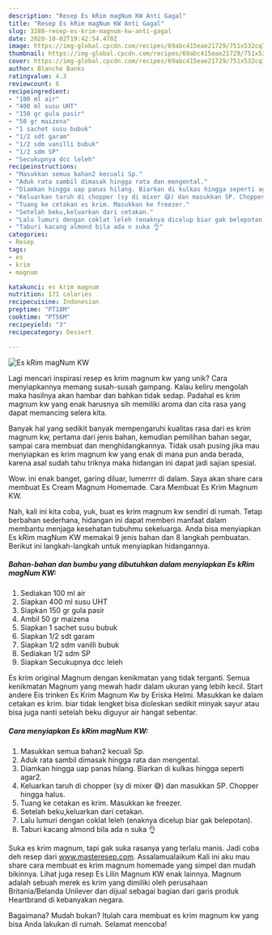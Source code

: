 ```yaml
---
description: "Resep Es kRim magNum KW Anti Gagal"
title: "Resep Es kRim magNum KW Anti Gagal"
slug: 3288-resep-es-krim-magnum-kw-anti-gagal
date: 2020-10-02T19:42:54.470Z
image: https://img-global.cpcdn.com/recipes/69abc415eae21729/751x532cq70/es-krim-magnum-kw-foto-resep-utama.jpg
thumbnail: https://img-global.cpcdn.com/recipes/69abc415eae21729/751x532cq70/es-krim-magnum-kw-foto-resep-utama.jpg
cover: https://img-global.cpcdn.com/recipes/69abc415eae21729/751x532cq70/es-krim-magnum-kw-foto-resep-utama.jpg
author: Blanche Banks
ratingvalue: 4.3
reviewcount: 6
recipeingredient:
- "100 ml air"
- "400 ml susu UHT"
- "150 gr gula pasir"
- "50 gr maizena"
- "1 sachet susu bubuk"
- "1/2 sdt garam"
- "1/2 sdm vanilli bubuk"
- "1/2 sdm SP"
- "Secukupnya dcc leleh"
recipeinstructions:
- "Masukkan semua bahan2 kecuali Sp."
- "Aduk rata sambil dimasak hingga rata dan mengental."
- "Diamkan hingga uap panas hilang. Biarkan di kulkas hingga seperti agar2."
- "Keluarkan taruh di chopper (sy di mixer 😅) dan masukkan SP. Chopper hingga halus."
- "Tuang ke cetakan es krim. Masukkan ke freezer."
- "Setelah beku,keluarkan dari cetakan."
- "Lalu lumuri dengan coklat leleh (enaknya dicelup biar gak belepotan)."
- "Taburi kacang almond bila ada n suka 👌"
categories:
- Resep
tags:
- es
- krim
- magnum

katakunci: es krim magnum 
nutrition: 171 calories
recipecuisine: Indonesian
preptime: "PT18M"
cooktime: "PT56M"
recipeyield: "3"
recipecategory: Dessert

---
```



![Es kRim magNum KW](https://img-global.cpcdn.com/recipes/69abc415eae21729/751x532cq70/es-krim-magnum-kw-foto-resep-utama.jpg)

Lagi mencari inspirasi resep es krim magnum kw yang unik? Cara menyiapkannya memang susah-susah gampang. Kalau keliru mengolah maka hasilnya akan hambar dan bahkan tidak sedap. Padahal es krim magnum kw yang enak harusnya sih memiliki aroma dan cita rasa yang dapat memancing selera kita.

Banyak hal yang sedikit banyak mempengaruhi kualitas rasa dari es krim magnum kw, pertama dari jenis bahan, kemudian pemilihan bahan segar, sampai cara membuat dan menghidangkannya. Tidak usah pusing jika mau menyiapkan es krim magnum kw yang enak di mana pun anda berada, karena asal sudah tahu triknya maka hidangan ini dapat jadi sajian spesial.

Wow. ini enak banget, garing diluar, lumerrrr di dalam. Saya akan share cara membuat Es Cream Magnum Homemade. Cara Membuat Es Krim Magnum KW.


Nah, kali ini kita coba, yuk, buat es krim magnum kw sendiri di rumah. Tetap berbahan sederhana, hidangan ini dapat memberi manfaat dalam membantu menjaga kesehatan tubuhmu sekeluarga. Anda bisa menyiapkan Es kRim magNum KW memakai 9 jenis bahan dan 8 langkah pembuatan. Berikut ini langkah-langkah untuk menyiapkan hidangannya.

<!--inarticleads1-->

##### Bahan-bahan dan bumbu yang dibutuhkan dalam menyiapkan Es kRim magNum KW:

1. Sediakan 100 ml air
1. Siapkan 400 ml susu UHT
1. Siapkan 150 gr gula pasir
1. Ambil 50 gr maizena
1. Siapkan 1 sachet susu bubuk
1. Siapkan 1/2 sdt garam
1. Siapkan 1/2 sdm vanilli bubuk
1. Sediakan 1/2 sdm SP
1. Siapkan Secukupnya dcc leleh


Es krim original Magnum dengan kenikmatan yang tidak terganti. Semua kenikmatan Magnum yang mewah hadir dalam ukuran yang lebih kecil. Start andere Eis trinken Es Krim Magnum Kw by Eriska Helmi. Masukkan ke dalam cetakan es krim. biar tidak lengket bisa dioleskan sedikit minyak sayur atau bisa juga nanti setelah beku diguyur air hangat sebentar. 

<!--inarticleads2-->

##### Cara menyiapkan Es kRim magNum KW:

1. Masukkan semua bahan2 kecuali Sp.
1. Aduk rata sambil dimasak hingga rata dan mengental.
1. Diamkan hingga uap panas hilang. Biarkan di kulkas hingga seperti agar2.
1. Keluarkan taruh di chopper (sy di mixer 😅) dan masukkan SP. Chopper hingga halus.
1. Tuang ke cetakan es krim. Masukkan ke freezer.
1. Setelah beku,keluarkan dari cetakan.
1. Lalu lumuri dengan coklat leleh (enaknya dicelup biar gak belepotan).
1. Taburi kacang almond bila ada n suka 👌


Suka es krim magnum, tapi gak suka rasanya yang terlalu manis. Jadi coba deh resep dari www.masteresep.com. Assalamualaikum Kali ini aku mau share cara membuat es krim magnum homemade yang simpel dan mudah bikinnya. Lihat juga resep Es Lilin Magnum KW enak lainnya. Magnum adalah sebuah merek es krim yang dimiliki oleh perusahaan Britania/Belanda Unilever dan dijual sebagai bagian dari garis produk Heartbrand di kebanyakan negara. 

Bagaimana? Mudah bukan? Itulah cara membuat es krim magnum kw yang bisa Anda lakukan di rumah. Selamat mencoba!
